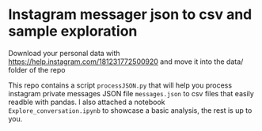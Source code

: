 # Instagram messager json to csv and sample exploration

Download your personal data with https://help.instagram.com/181231772500920 and move it into the data/ folder of the repo

This repo contains a script `processJSON.py` that will help you process instagram private messages JSON file `messages.json` to csv files that easily readble with pandas. I also attached a notebook `Explore_conversation.ipynb` to showcase a basic analysis, the rest is up to you.